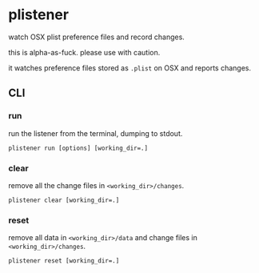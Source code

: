 # plistener

watch OSX plist preference files and record changes.

this is alpha-as-fuck. please use with caution.

it watches preference files stored as `.plist` on OSX and reports changes.

## CLI

### run

run the listener from the terminal, dumping to stdout.
    
    plistener run [options] [working_dir=.]

### clear

remove all the change files in `<working_dir>/changes`.
    
    plistener clear [working_dir=.]


### reset

remove all data in `<working_dir>/data` and change files in `<working_dir>/changes`.

    
    plistener reset [working_dir=.]

